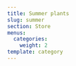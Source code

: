 ```yaml
---
title: Summer plants
slug: summer
section: Store
menus:
  categories:
    weight: 2
template: category
---
```

